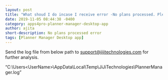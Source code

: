 ```yaml
---
layout: post
title: "What shoud I do incase I receive error -No plans processed. Please sign out and sign in again?"
date: 2019-11-05 08:44:38 -0400
category: apps4pro-planner-manager-desktop-app
author: ajita
short-description: No plans processed error
tags: [Planner Manager Desktop app]
---
```

Send the log file from below path to support@jijitechnologies.com for further analysis. 

“C:\Users\<UserName>\AppData\Local\Temp\JiJiTechnologies\PlannerManager.log” 

  